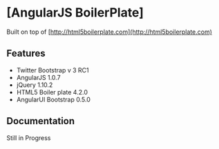 # [AngularJS BoilerPlate]

Built on top of [http://html5boilerplate.com](http://html5boilerplate.com)


## Features

* Twitter Bootstrap v 3 RC1
* AngularJS 1.0.7
* jQuery 1.10.2
* HTML5 Boiler plate 4.2.0
* AngularUI Bootstrap 0.5.0


## Documentation

Still in Progress

